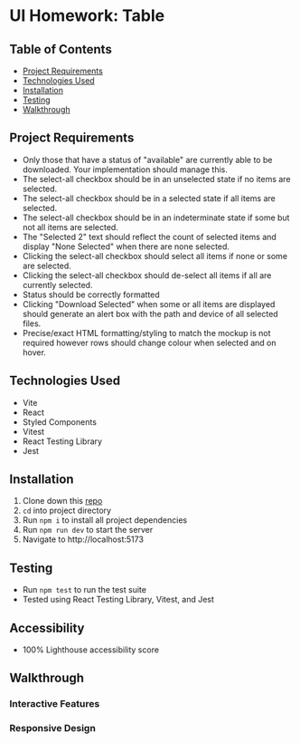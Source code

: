 # UI Homework: Table

## Table of Contents

- [Project Requirements](#project-requirements)
- [Technologies Used](#technologies-used)
- [Installation](#installation)
- [Testing](#testing)
- [Walkthrough](#walkthrough)

## Project Requirements

- Only those that have a status of "available" are currently able to be downloaded. Your implementation should manage this.
- The select-all checkbox should be in an unselected state if no items are selected.
- The select-all checkbox should be in a selected state if all items are selected.
- The select-all checkbox should be in an indeterminate state if some but not all items are selected.
- The "Selected 2" text should reflect the count of selected items and display "None Selected" when there are none selected.
- Clicking the select-all checkbox should select all items if none or some are selected.
- Clicking the select-all checkbox should de-select all items if all are currently selected.
- Status should be correctly formatted
- Clicking "Download Selected" when some or all items are displayed should generate an alert box with the path and device of all selected files.
- Precise/exact HTML formatting/styling to match the mockup is not required however rows should change colour when selected and on hover.

## Technologies Used

- Vite
- React
- Styled Components
- Vitest
- React Testing Library
- Jest

## Installation

1. Clone down this [repo](https://github.com/kendallha/ui-homework)
2. `cd` into project directory
3. Run `npm i` to install all project dependencies
4. Run `npm run dev` to start the server
5. Navigate to http://localhost:5173

## Testing

- Run `npm test` to run the test suite
- Tested using React Testing Library, Vitest, and Jest

## Accessibility

- 100% Lighthouse accessibility score

## Walkthrough

### Interactive Features

### Responsive Design
